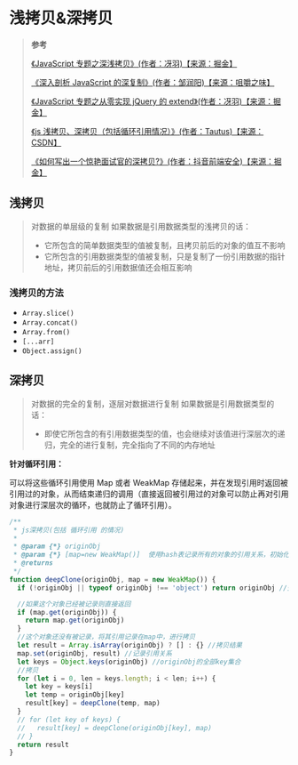 # 浅拷贝&深拷贝

> **参考**
>
> [《JavaScript 专题之深浅拷贝》(作者：冴羽)【来源：掘金】](https://juejin.cn/post/6844903487101222920)
>
> [《深入剖析 JavaScript 的深复制》(作者：邹润阳)【来源：咀嚼之味】](https://jerryzou.com/posts/dive-into-deep-clone-in-javascript/)
>
> [《JavaScript 专题之从零实现 jQuery 的 extend》(作者：冴羽)【来源：掘金】](https://juejin.cn/post/6844903487386435592)
>
> [《js 浅拷贝、深拷贝（包括循环引用情况）》(作者：Tautus)【来源：CSDN】](https://blog.csdn.net/Snoopyqiuer/article/details/101106303)
>
> [《如何写出一个惊艳面试官的深拷贝?》(作者：抖音前端安全)【来源：掘金】](https://juejin.cn/post/6844903929705136141)

## 浅拷贝

> 对数据的单层级的复制
> 如果数据是引用数据类型的浅拷贝的话：
>
> - 它所包含的简单数据类型的值被复制，且拷贝前后的对象的值互不影响
> - 它所包含的引用数据类型的值被复制，只是复制了一份引用数据的指针地址，拷贝前后的引用数据值还会相互影响

### 浅拷贝的方法

- `Array.slice()`
- `Array.concat()`
- `Array.from()`
- `[...arr]`
- `Object.assign()`

## 深拷贝

> 对数据的完全的复制，逐层对数据进行复制
> 如果数据是引用数据类型的话：
>
> - 即使它所包含的有引用数据类型的值，也会继续对该值进行深层次的递归，完全的进行复制，完全指向了不同的内存地址

**针对循环引用：**

可以将这些循环引用使用 Map 或者 WeakMap 存储起来，并在发现引用时返回被引用过的对象，从而结束递归的调用（直接返回被引用过的对象可以防止再对引用对象进行深层次的循环，也就防止了循环引用）。

```js
/**
 * js深拷贝(包括 循环引用 的情况)
 *
 * @param {*} originObj
 * @param {*} [map=new WeakMap()]  使用hash表记录所有的对象的引用关系，初始化为空
 * @returns
 */
function deepClone(originObj, map = new WeakMap()) {
  if (!originObj || typeof originObj !== 'object') return originObj //空或者非对象则返回本身

  //如果这个对象已经被记录则直接返回
  if (map.get(originObj)) {
    return map.get(originObj)
  }
  //这个对象还没有被记录，将其引用记录在map中，进行拷贝
  let result = Array.isArray(originObj) ? [] : {} //拷贝结果
  map.set(originObj, result) //记录引用关系
  let keys = Object.keys(originObj) //originObj的全部key集合
  //拷贝
  for (let i = 0, len = keys.length; i < len; i++) {
    let key = keys[i]
    let temp = originObj[key]
    result[key] = deepClone(temp, map)
  }
  // for (let key of keys) {
  //   result[key] = deepClone(originObj[key], map)
  // }
  return result
}
```

